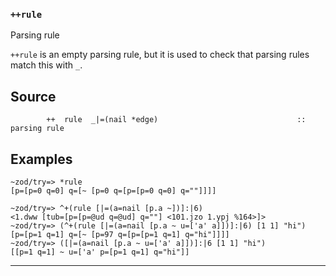 ### `++rule`

Parsing rule

`++rule` is an empty parsing rule, but it is used to check
that parsing rules match this with `_`.


Source
------

            ++  rule  _|=(nail *edge)                               ::  parsing rule


Examples
--------

    ~zod/try=> *rule
    [p=[p=0 q=0] q=[~ [p=0 q=[p=[p=0 q=0] q=""]]]]

    ~zod/try=> ^+(rule [|=(a=nail [p.a ~])]:|6)
    <1.dww [tub=[p=[p=@ud q=@ud] q=""] <101.jzo 1.ypj %164>]>
    ~zod/try=> (^+(rule [|=(a=nail [p.a ~ u=['a' a]])]:|6) [1 1] "hi")
    [p=[p=1 q=1] q=[~ [p=97 q=[p=[p=1 q=1] q="hi"]]]]
    ~zod/try=> ([|=(a=nail [p.a ~ u=['a' a]])]:|6 [1 1] "hi")
    [[p=1 q=1] ~ u=['a' p=[p=1 q=1] q="hi"]]



***
